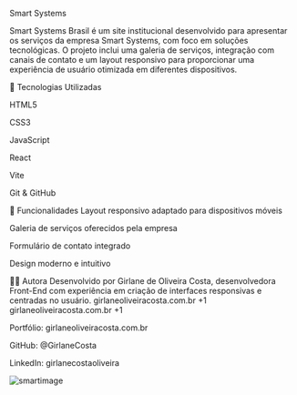 Smart Systems 

Smart Systems Brasil é um site institucional desenvolvido para apresentar os serviços da empresa Smart Systems, com foco em soluções tecnológicas. O projeto inclui uma galeria de serviços, integração com canais de contato e um layout responsivo para proporcionar uma experiência de usuário otimizada em diferentes dispositivos.

🔧 Tecnologias Utilizadas

HTML5

CSS3

JavaScript

React

Vite

Git & GitHub

🚀 Funcionalidades
Layout responsivo adaptado para dispositivos móveis

Galeria de serviços oferecidos pela empresa

Formulário de contato integrado

Design moderno e intuitivo

👩‍💻 Autora
Desenvolvido por Girlane de Oliveira Costa, desenvolvedora Front-End com experiência em criação de interfaces responsivas e centradas no usuário.
girlaneoliveiracosta.com.br
+1
girlaneoliveiracosta.com.br
+1

Portfólio: girlaneoliveiracosta.com.br

GitHub: @GirlaneCosta

LinkedIn: girlanecostaoliveira

![smartimage](https://github.com/user-attachments/assets/167c41b1-a743-47eb-9ba8-95a2a6e7deb4)
